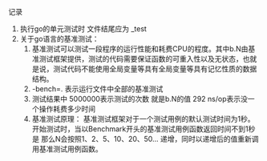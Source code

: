 记录  
1. 执行go的单元测试时 文件结尾应为 _test
2. 关于go语言的基准测试：  
    1) 基准测试可以测试一段程序的运行性能和耗费CPU的程度。其中b.N由基准测试框架提供，测试的代码需要保证函数的可重入性以及无状态，也就是说，测试代码不能使用全局变量等具有全局变量等具有记忆性质的数据结构。
    2) -bench=. 表示运行文件中全部的基准测试
    3) 测试结果中 5000000表示测试的次数 就是b.N的值 292 ns/op表示没一个操作耗费多少时间
    4) 基准测试原理：
    基准测试框架对于一个测试用例的默认测试时间为1秒。开始测试时，当以Benchmark开头的基准测试用例函数返回时间不到1秒是 那么N会按照1、2、5、10、20、50... 递增，同时以递增后的值重新调用基准测试用例函数。